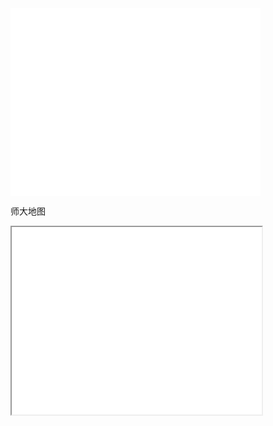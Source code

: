 <iframe src="//player.bilibili.com/player.html?aid=35579542&bvid=BV1Yb411c7Hi&cid=62389005&page=1" scrolling="no" border="0" frameborder="no" width="400" height="300"framespacing="0" allowfullscreen="true"> </iframe>

师大地图

<iframe src="file:///C:/Users/Yobi1/Documents/map.html" width="400" height="300" ></iframe>

